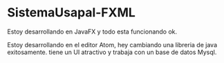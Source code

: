 # SistemaUsapal-FXML
 Estoy desarrollando en JavaFX y todo esta funcionando ok.

Estoy desarrollando en el editor Atom,
hey cambiando una libreria de java exitosamente.
tiene un UI atractivo y trabaja con un base de datos Mysql.
